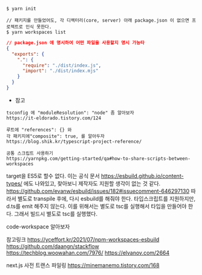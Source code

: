 ```shell
$ yarn init
```

```shell
// 패키지를 만들었어도, 각 디렉터리(core, server) 아래 package.json 이 없으면 프로젝트로 인식 못한다.
$ yarn workspaces list
```

```json
// package.json 에 명시하여 어떤 파일을 사용할지 명시 가능타
{
  "exports": {
    ".": {
      "require": "./dist/index.js",
      "import": "./dist/index.mjs"
    }
  }
}
```

- 참고
<!-- "packages/*"
"@packages/coreui": "workspace:*" -->

```
tsconfig 에 "moduleResolution": "node" 좀 알아보자
https://it-eldorado.tistory.com/124
```

```
루트에 "references": {} 와
각 패키지에"composite": true, 를 알아두자
https://blog.shik.kr/typescript-project-reference/
```

```
공통 스크립트 사용하기
https://yarnpkg.com/getting-started/qa#how-to-share-scripts-between-workspaces
```

target을 ES5로 할수 없다. 이는 공식 문서 https://esbuild.github.io/content-types/ 에도 나와있고, 찾아보니 제작자도 지원할 생각이 없는 것 같다. https://github.com/evanw/esbuild/issues/182#issuecomment-646297130 따라서 별도로 transpile 후에, 다시 esbuild를 해줘야 한다.
타입스크립트를 지원하지만, d.ts를 emit 해주지 않는다. 이를 위해서는 별도로 tsc를 실행해서 타입을 만들어야 한다. 그래서 빌드시 별도로 tsc를 실행했다.

code-workspace 알아보자

참고링크
https://yceffort.kr/2021/07/npm-workspaces-esbuild
https://github.com/daangn/stackflow
https://techblog.woowahan.com/7976/
https://elvanov.com/2664

next.js 사전 트랜스 파일링 https://minemanemo.tistory.com/168
